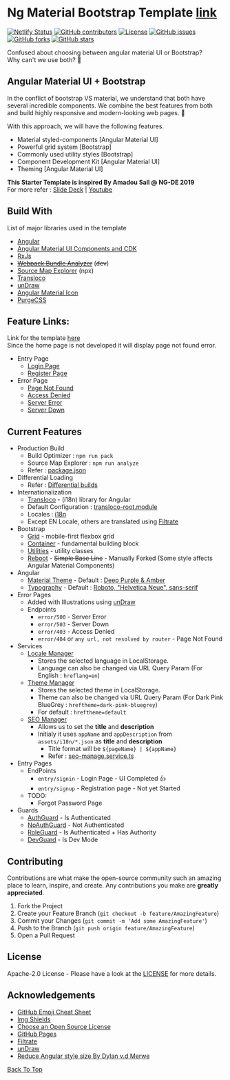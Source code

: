 # Ng Material Bootstrap Template [link](https://ngtemplate-balaji.netlify.app/entry/signin)

[![Netlify Status](https://api.netlify.com/api/v1/badges/7152142d-f7ae-4f48-afa5-334086a777a0/deploy-status)](https://app.netlify.com/sites/ngtemplate-balaji/deploys)
[![GitHub contributors](https://img.shields.io/github/contributors/BalajiDany/ng-material-bootstrap-template.svg)](https://github.com/BalajiDany/ng-material-bootstrap-template/graphs/contributors)
[![License](https://img.shields.io/badge/License-Apache%202.0-blue.svg)](https://github.com/BalajiDany/ng-material-bootstrap-template/blob/main/LICENSE)
[![GitHub issues](https://img.shields.io/github/issues/BalajiDany/ng-material-bootstrap-template.svg)](https://github.com/BalajiDany/ng-material-bootstrap-template/issues)
[![GitHub forks](https://img.shields.io/github/forks/BalajiDany/ng-material-bootstrap-template.svg)](https://github.com/BalajiDany/ng-material-bootstrap-template/network)
[![GitHub stars](https://img.shields.io/github/stars/BalajiDany/ng-material-bootstrap-template.svg)](https://github.com/BalajiDany/ng-material-bootstrap-template/stargazers)

Confused about choosing between angular material UI or Bootstrap? <br>
Why can't we use both? :thinking:


## Angular Material UI + Bootstrap

In the conflict of bootstrap VS material, we understand that both have several incredible components. We combine the best features from both and build highly responsive and modern-looking web pages. :tada:

 With this approach, we will have the following features.

* Material styled-components [Angular Material UI]
* Powerful grid system [Bootstrap]
* Commonly used utility styles [Bootstrap]
* Component Development Kit [Angular Material UI]
* Theming [Angular Material UI]

**This Starter Template is inspired By Amadou Sall @ NG-DE 2019**<br>
For more refer : 
[Slide Deck](https://speakerdeck.com/ahasall/angular-material-or-bootstrap-stop-asking-the-question-at-ng-de-2019) | [Youtube](https://www.youtube.com/watch?v=6MgOHuxz2Ow)


## Build With

List of major libraries used in the template

- [Angular](https://angular.io)
- [Angular Material UI Components and CDK](https://material.angular.io)
- [RxJs](https://rxjs-dev.firebaseapp.com)
- ~~[Webpack Bundle Analyzer](https://www.npmjs.com/package/webpack-bundle-analyzer)~~ (~~dev~~)
- [Source Map Explorer](https://github.com/danvk/source-map-explorer) (npx)
- [Transloco](https://ngneat.github.io/transloco/)
- [unDraw](https://undraw.co)
- [Angular Material Icon](https://fonts.google.com/icons)
- [PurgeCSS](https://purgecss.com/)


## Feature Links:
Link for the template [here](https://ngtemplate-balaji.netlify.app) <br>
Since the home page is not developed it will display page not found error.

* Entry Page 
  - [Login Page](https://ngtemplate-balaji.netlify.app/entry/signin)
  - [Register Page](https://ngtemplate-balaji.netlify.app/entry/signup)
* Error Page 
  - [Page Not Found](https://ngtemplate-balaji.netlify.app/error/404)
  - [Access Denied](https://ngtemplate-balaji.netlify.app/error/403)
  - [Server Error](https://ngtemplate-balaji.netlify.app/error/500)
  - [Server Down](https://ngtemplate-balaji.netlify.app/error/503)


## Current Features

- Production Build
  - Build Optimizer : `npm run pack`
  - Source Map Explorer : `npm run analyze`
  - Refer : [package.json](package.json)
- Differential Loading
  - Refer : [Differential builds](https://angular.io/guide/deployment#differential-loading)
- Internationalization
  - [Transloco](https://ngneat.github.io/transloco/) - (i18n) library for Angular
  - Default Configuration : [transloco-root.module](src/app/@core/transloco/transloco-root.module.ts)
  - Locales : [i18n](src/assets/i18n)
  - Except EN Locale, others are translated using [Filtrate](https://file-translate.com/en/app/json-translate)
- Bootstrap
  - [Grid](https://getbootstrap.com/docs/5.0/layout/grid/) - mobile-first flexbox grid
  - [Container](https://getbootstrap.com/docs/5.0/layout/containers/) - fundamental building block
  - [Utilities](https://getbootstrap.com/docs/5.0/utilities) - utility classes
  - [Reboot](https://getbootstrap.com/docs/5.0/content/reboot/) - ~~Simple Base Line~~  - Manually Forked (Some style affects Angular Material Components)
- Angular
  - [Material Theme](https://material.angular.io/guide/theming) - Default : [Deep Purple & Amber](src/styles/theming.scss)
  - [Typography](https://material.angular.io/guide/typography) - Default : [Roboto, "Helvetica Neue", sans-serif](src/styles/typography.scss)
- Error Pages
  - Added with Illustrations using [unDraw](https://undraw.co)
  - Endpoints
    - `error/500` - Server Error
    - `error/503` - Server Down
    - `error/403` - Access Denied
    - `error/404` or `any url, not resolved by router` - Page Not Found
- Services
  - [Locale Manager](./src/app/@core/services/locale-manager.service.ts)
    - Stores the selected language in LocalStorage.
    - Language can also be changed via URL Query Param  (For English : `hreflang=en`)
  - [Theme Manager](./src/app/@core/services/theme-manager.service.ts)
    - Stores the selected theme in LocalStorage.
    - Theme can also be changed via URL Query Param (For Dark Pink BlueGrey : `hreftheme=dark-pink-bluegrey`)
    - For default : `hreftheme=default`
  - [SEO Manager](./src/app/@core/services/seo-manager.service.ts)
    - Allows us to set the **title** and **description**
    - Initialy it uses `appName` and `appDescription` from `assets/i18n/*.json` as **title** and **description**
        - Title format will be `${pageName} | ${appName}` 
        - Refer : [seo-manage.service.ts](./src/app/@core/services/seo-manager.service.ts)
- Entry Pages
  - EndPoints
    - `entry/signin` - Login Page - UI Completed :+1:
    - `entry/signup` - Registration page - Not yet Started
  - TODO:
    - Forgot Password Page
- Guards
  - [AuthGuard](./src/app/@core/guards/auth.guard.ts) - Is Authenticated
  - [NoAuthGuard](./src/app/@core/guards/no-auth.guard.ts) - Not Authenticated
  - [RoleGuard](./src/app/@core/guards/role.guard.ts) - Is Authenticated + Has Authority
  - [DevGuard](./src/app/@core/guards/dev.guard.ts) - Is Dev Mode

## Contributing

Contributions are what make the open-source community such an amazing place to learn, inspire, and create. Any contributions you make are **greatly appreciated**.

1. Fork the Project
2. Create your Feature Branch (`git checkout -b feature/AmazingFeature`)
3. Commit your Changes (`git commit -m 'Add some AmazingFeature'`)
4. Push to the Branch (`git push origin feature/AmazingFeature`)
5. Open a Pull Request


## License

Apache-2.0 License - Please have a look at the [LICENSE](LICENSE) for more details.

## Acknowledgements

* [GitHub Emoji Cheat Sheet](https://www.webpagefx.com/tools/emoji-cheat-sheet)
* [Img Shields](https://shields.io)
* [Choose an Open Source License](https://choosealicense.com)
* [GitHub Pages](https://pages.github.com)
* [Filtrate](https://file-translate.com/en/app/json-translate)
* [unDraw](https://undraw.co)
* [Reduce Angular style size By Dylan v.d Merwe](https://dev.to/dylanvdmerwe/reduce-angular-style-size-using-purgecss-to-remove-unused-styles-3b2k)

[Back To Top](#ng-material-bootstrap-template)

